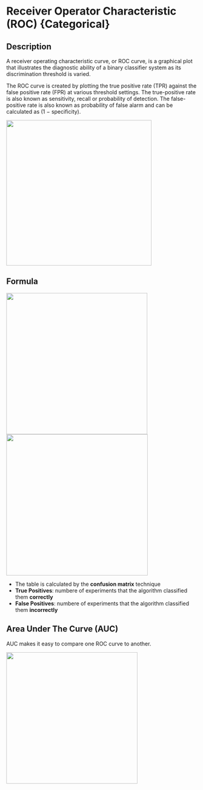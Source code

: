 # Receiver Operator Characteristic (ROC) {Categorical}

## Description

A receiver operating characteristic curve, or ROC curve, is a graphical plot that illustrates the diagnostic ability of a binary classifier system as its discrimination threshold is varied.

The ROC curve is created by plotting the true positive rate (TPR) against the false positive rate (FPR) at various threshold settings.
The true-positive rate is also known as sensitivity, recall or probability of detection.
The false-positive rate is also known as probability of false alarm and can be calculated as (1 − specificity).

<img src="image3.jpg" style="width:3.98915in" />

## Formula

<img src="image2.jpg" style="width:3.87226in" />

<img src="image1.jpg" style="width:3.88105in" />

- The table is calculated by the **confusion matrix** technique
- **True Positives**: numbere of experiments that the algorithm classified them **correctly**
- **False Positives**: numbere of experiments that the algorithm classified them **incorrectly**

## Area Under The Curve (AUC)

AUC makes it easy to compare one ROC curve to another.

<img src="image4.jpg" style="width:3.60185in" />
